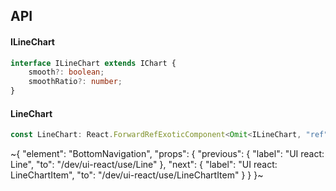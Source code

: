 

## API

#### ILineChart

```ts
interface ILineChart extends IChart {
    smooth?: boolean;
    smoothRatio?: number;
}
```

#### LineChart

```ts
const LineChart: React.ForwardRefExoticComponent<Omit<ILineChart, "ref"> & React.RefAttributes<unknown>>;
```


~{
  "element": "BottomNavigation",
  "props": {
    "previous": {
      "label": "UI react: Line",
      "to": "/dev/ui-react/use/Line"
    },
    "next": {
      "label": "UI react: LineChartItem",
      "to": "/dev/ui-react/use/LineChartItem"
    }
  }
}~
